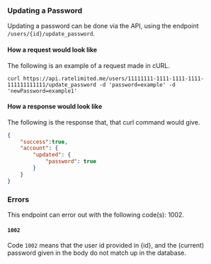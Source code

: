 ### Updating a Password

Updating a password can be done via the API, using the endpoint `/users/{id}/update_password`.

#### How a request would look like

The following is an example of a request made in cURL.

`curl https://api.ratelimited.me/users/11111111-1111-1111-1111-111111111111/update_password -d 'password=example' -d 'newPassword=example1'`

#### How a response would look like

The following is the response that, that curl command would give.

```json
{
    "success":true,
    "account": {
        "updated": {
            "password": true
        }
    }
}
```

### Errors

This endpoint can error out with the following code(s): 1002.

#### `1002`

Code `1002` means that the user id provided in {id}, and the (current) password given in the body do not match up in the database.
